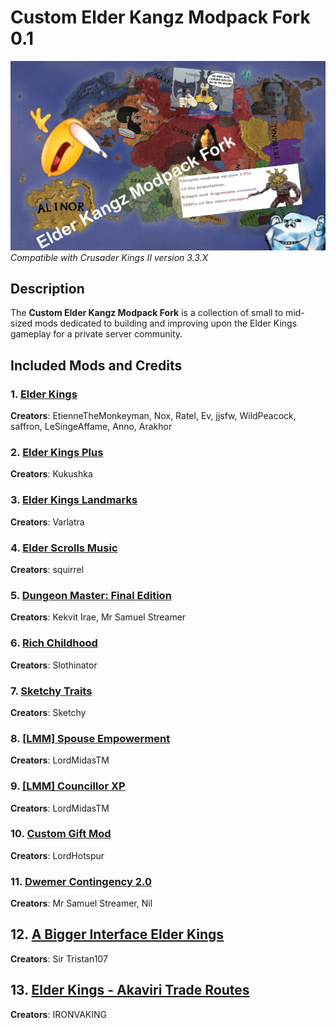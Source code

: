 # Custom Elder Kangz Modpack Fork 0.1

![Custom Elder Kangz Modpack Banner](./EKMPreview0.png)  
*Compatible with Crusader Kings II version 3.3.X*

## Description
The **Custom Elder Kangz Modpack Fork** is a collection of small to mid-sized mods dedicated to building and improving upon the Elder Kings gameplay for a private server community. 

## Included Mods and Credits

### 1. [Elder Kings](https://steamcommunity.com/sharedfiles/filedetails/?id=1429073254)  
**Creators**: EtienneTheMonkeyman, Nox, Ratel, Ev, jjsfw, WildPeacock, saffron, LeSingeAffame, Anno, Arakhor  

### 2. [Elder Kings Plus](https://steamcommunity.com/sharedfiles/filedetails/?id=2871940527)  
**Creators**: Kukushka  

### 3. [Elder Kings Landmarks](https://steamcommunity.com/sharedfiles/filedetails/?id=1799462681)  
**Creators**: Varlatra  

### 4. [Elder Scrolls Music](https://steamcommunity.com/sharedfiles/filedetails/?id=1377671934)  
**Creators**: squirrel  

### 5. [Dungeon Master: Final Edition](https://steamcommunity.com/sharedfiles/filedetails/?id=2202847461)  
**Creators**: Kekvit Irae, Mr Samuel Streamer  

### 6. [Rich Childhood](https://steamcommunity.com/sharedfiles/filedetails/?id=1433127234)  
**Creators**: Slothinator  

### 7. [Sketchy Traits](https://steamcommunity.com/sharedfiles/filedetails/?id=595862503)  
**Creators**: Sketchy  

### 8. [[LMM] Spouse Empowerment](https://steamcommunity.com/sharedfiles/filedetails/?id=2058326015)  
**Creators**: LordMidasTM  

### 9. [[LMM] Councillor XP](https://steamcommunity.com/sharedfiles/filedetails/?id=2024763516)  
**Creators**: LordMidasTM  

### 10. [Custom Gift Mod](https://steamcommunity.com/sharedfiles/filedetails/?id=1748375773)  
**Creators**: LordHotspur 

### 11. [Dwemer Contingency 2.0](https://steamcommunity.com/sharedfiles/filedetails/?id=2145741418)  
**Creators**: Mr Samuel Streamer, Nil

## 12. [A Bigger Interface Elder Kings](https://steamcommunity.com/sharedfiles/filedetails/?id=3053309556&searchtext=bigger+interface+)
**Creators**: Sir Tristan107

## 13. [Elder Kings - Akaviri Trade Routes](https://steamcommunity.com/sharedfiles/filedetails/?id=2691828528)
**Creators**: IRONVAKING